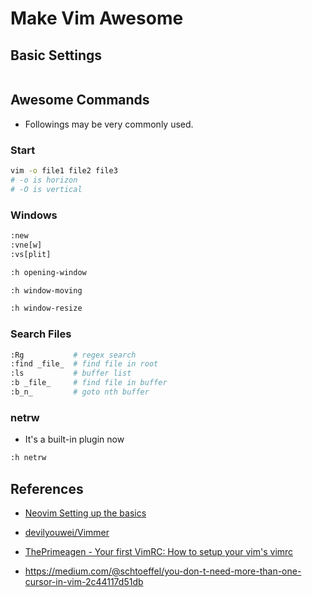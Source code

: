 # Make Vim Awesome

## Basic Settings

```bash

```


## Awesome Commands

- Followings may be very commonly used.

### Start

```bash
vim -o file1 file2 file3
# -o is horizon
# -O is vertical
```

### Windows

```bash
:new
:vne[w]
:vs[plit]

:h opening-window

:h window-moving

:h window-resize
```

### Search Files

```bash
:Rg           # regex search
:find _file_  # find file in root
:ls           # buffer list
:b _file_     # find file in buffer
:b_n_         # goto nth buffer
```

### netrw

- It's a built-in plugin now

```bash
:h netrw
```


## References

- [Neovim Setting up the basics](https://www.chrisatmachine.com/Neovim/02-vim-general-settings/)
- [devilyouwei/Vimmer](https://github.com/devilyouwei/Vimmer)
- [ThePrimeagen - Your first VimRC: How to setup your vim's vimrc](https://www.youtube.com/watch?v=n9k9scbTuvQ)

- https://medium.com/@schtoeffel/you-don-t-need-more-than-one-cursor-in-vim-2c44117d51db
